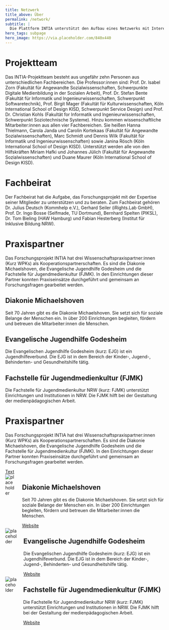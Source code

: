 ```yaml
---
title: Netzwerk
title_above: Über
permalink: /network/
subtitle: |
  Die Plattform INTIA unterstützt den Aufbau eines Netzwerks mit Interesse an digitalen und technischen Alltagshilfen. Es setzt sich aus verschiedenen Gruppen zusammen: Dem Projektteam, dem Fachbeirat und den Praxispartnern. Manche haben schon im Forschungsprojekt mitgemacht, andere kommen später hinzu. Sie verbindet der Wunsch, sich untereinander und mit Fachkräften der Sozialen Arbeit oder anderen Wissenschaftler:innen austauschen. So kann das Netzwerk wachsen.
hero_tags: subpage
hero_image: https://via.placeholder.com/840x440
---
```


<div class="highlighter">

# Projektteam

Das INTIA-Projektteam besteht aus ungefähr zehn Personen aus unterschiedlichen Fachbereichen. Die Professor:innen sind: Prof. Dr. lsabel Zorn (Fakultät für Angewandte Sozialwissenschaften, Schwerpunkte Digitale Medienbildung in der Sozialen Arbeit), Prof. Dr. Stefan Bente (Fakultät für lnformatik und lngenieurwissenschaften, Schwerpunkt Softwaretechnik), Prof. Birgit Mager (Fakultät für Kulturwissenschaften, Köln lnternational School of Design KISD, Schwerpunkt Service Design) und Prof. Dr. Christian Kohls (Fakultät for lnformatik und lngenieurwissenschaften, Schwerpunkt Soziotechnische Systeme). Hinzu kommen wissenschaftliche Mitarbeiter:innen aus allen vier Fachbereichen. Sie heißen Hanna Thielmann, Carola Janda und Carolin Kortekaas (Fakultät für Angewandte Sozialwissenschaften), Marc Schmidt und Dennis Wilk (Fakultät für lnformatik und lngenieurwissenschaften) sowie Janina Rösch (Köln lnternational School of Design KISD). Unterstützt werden alle von den Hilfskräften Miriam Hafki und Johannes Jülich (Fakultät für Angewandte Sozialwissenschaften) und Duane Maurer (Köln lnternational School of Design KISD).

</div>

<div class="highlighter">

# Fachbeirat

Der Fachbeirat hat die Aufgabe, das Forschungsprojekt mit der Expertise seiner Mitglieder zu unterstützen und zu beraten. Zum Fachbeirat gehören Dr. Julius Deutsch (Kommhelp e.V.), Gerhard Seiler (iRights.Lab GmbH), Prof. Dr. Ingo Bosse (Selfmade, TU Dortmund), Bernhard Spelten (PIKSL), Dr. Tom Bieling (HAW Hamburg) und Fabian Hesterberg (Institut für Inklusive Bildung NRW).

</div>

<div class="highlighter">

# Praxispartner

Das Forschungsprojekt INTIA hat drei Wissenschaftspraxispartner:innen (Kurz WPKs) als Kooperationspartnerschaften. Es sind die Diakonie Michaelshoven, die Evangelische Jugendhilfe Godesheim und die Fachstelle für Jugendmedienkultur (FJMK). In den Einrichtungen dieser Partner konnten Praxiseinsätze durchgeführt und gemeinsam an Forschungsfragen gearbeitet werden.

## Diakonie Michaelshoven

Seit 70 Jahren gibt es die Diakonie Michaelshoven. Sie setzt sich für soziale Belange der Menschen ein. In über 200 Einrichtungen begleiten, fördern und betreuen die Mitarbeiter:innen die Menschen.

## Evangelische Jugendhilfe Godesheim

Die Evangelischen Jugendhilfe Godesheim (kurz: EJG) ist ein Jugendhilfeverbund. Die EJG ist in dem Bereich der Kinder-, Jugend-, Behinderten- und Gesundheitshilfe tätig.

## Fachstelle für Jugendmedienkultur (FJMK)

Die Fachstelle für Jugendmedienkultur NRW (kurz: FJMK) unterstützt Einrichtungen und Institutionen in NRW. Die FJMK hilft bei der Gestaltung der medienpädagogischen Arbeit.

</div>

<div class="highlighter">

# Praxispartner

Das Forschungsprojekt INTIA hat drei Wissenschaftspraxispartner:innen (Kurz WPKs) als Kooperationspartnerschaften. Es sind die Diakonie Michaelshoven, die Evangelische Jugendhilfe Godesheim und die Fachstelle für Jugendmedienkultur (FJMK). In den Einrichtungen dieser Partner konnten Praxiseinsätze durchgeführt und gemeinsam an Forschungsfragen gearbeitet werden.

  <a href="#" class="button is-rounded is-dark">
      <span class="icon is-small">
        <i class="fas fa-chevron-right fa-xs"></i>
      </span>
      <span>Text</span>
  </a>
  <div class="clear"></div>

<div class="columns">       
  <div class="column is-4 is-round is-centered">
    <img src="https://via.placeholder.com/800x800" alt="placeholder" class="">
  </div>
<div class="column">

## Diakonie Michaelshoven

Seit 70 Jahren gibt es die Diakonie Michaelshoven. Sie setzt sich für soziale Belange der Menschen ein. In über 200 Einrichtungen begleiten, fördern und betreuen die Mitarbeiter:innen die Menschen.

  <a href="#" class="button is-rounded is-dark">
      <span>Website</span>
      <span class="icon is-small">
        <i class="fas fa-chevron-right fa-xs"></i>
      </span>
  </a>
  <div class="clear"></div>                          
  </div>
  </div>

  <div class="columns">       
  <div class="column is-4 is-round is-centered">
    <img src="https://via.placeholder.com/800x800" alt="placeholder" class="">
  </div>
<div class="column">

## Evangelische Jugendhilfe Godesheim

Die Evangelischen Jugendhilfe Godesheim (kurz: EJG) ist ein Jugendhilfeverbund. Die EJG ist in dem Bereich der Kinder-, Jugend-, Behinderten- und Gesundheitshilfe tätig.

  <a href="#" class="button is-rounded is-dark">
      <span>Website</span>
      <span class="icon is-small">
        <i class="fas fa-chevron-right fa-xs"></i>
      </span>
  </a>
  <div class="clear"></div>                          
  </div>
  </div>

  <div class="columns">       
  <div class="column is-4 is-round is-centered">
    <img src="https://via.placeholder.com/800x800" alt="placeholder" class="">
  </div>
<div class="column">

## Fachstelle für Jugendmedienkultur (FJMK)

Die Fachstelle für Jugendmedienkultur NRW (kurz: FJMK) unterstützt Einrichtungen und Institutionen in NRW. Die FJMK hilft bei der Gestaltung der medienpädagogischen Arbeit.

  <a href="#" class="button is-rounded is-dark">
      <span>Website</span>
      <span class="icon is-small">
        <i class="fas fa-chevron-right fa-xs"></i>
      </span>
  </a>
  <div class="clear"></div>                          
  </div>
  </div>

</div>
